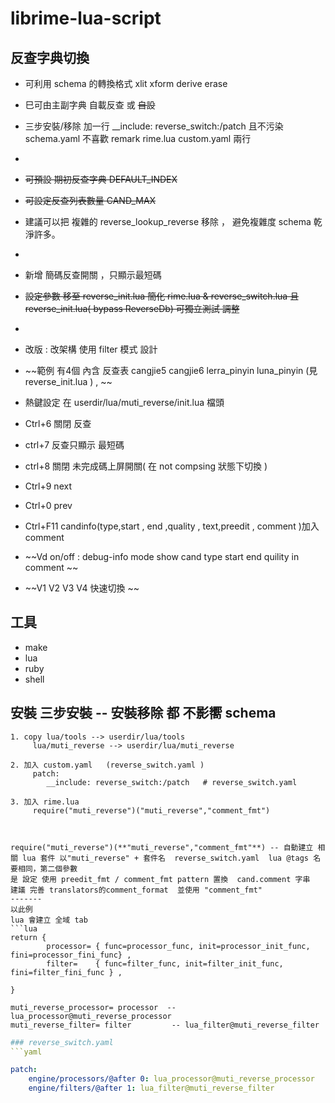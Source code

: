 # librime-lua-script

## 反查字典切換

* 可利用 schema 的轉換格式 xlit xform  derive erase 
* 巳可由主副字典 自載反查    或 ~~自設~~
* 三步安裝/移除    加一行 __include: reverse_switch:/patch 且不污染 schema.yaml 不喜歡 remark rime.lua  custom.yaml 兩行 
* 

* ~~可預設 期初反查字典 DEFAULT_INDEX~~
* ~~可設定反查列表數量  CAND_MAX~~
* 建議可以把 複雜的 reverse_lookup_reverse 移除 ， 避免複雜度  schema 乾淨許多。
*
* 新增 簡碼反查開關 ，只顯示最短碼 
* ~~設定參數 移至 reverse_init.lua  簡化 rime.lua  & reverse_switch.lua  且 reverse_init.lua( bypass ReverseDb) 可獨立測試 調整~~
*
* 改版 : 改架構  使用 filter  模式 設計 
* ~~範例 有4個 內含 反查表   cangjie5 cangjie6 lerra_pinyin  luna_pinyin   (見 reverse_init.lua ) , ~~
* 熱鍵設定 在 userdir/lua/muti_reverse/init.lua 檔頭 
* Ctrl+6 關閉 反查
* ctrl+7 反查只顯示 最短碼
* ctrl+8  關閉 未完成碼上屏開關( 在 not compsing 狀態下切換 )
* Ctrl+9 next  
* Ctrl+0 prev 
* Ctrl+F11  candinfo(type,start , end ,quality , text,preedit , comment )加入comment
* ~~Vd  on/off : debug-info mode show cand type start end quility in comment ~~
* ~~V1 V2 V3 V4 快速切換  ~~



## 工具
   * make
   * lua
   * ruby  
   * shell 
   
## 安裝 三步安裝    --  安裝移除 都 不影嚮 schema  
```
1. copy lua/tools --> userdir/lua/tools
     lua/muti_reverse --> userdir/lua/muti_reverse
     
2. 加入 custom.yaml   (reverse_switch.yaml )
     patch:
	    __include: reverse_switch:/patch   # reverse_switch.yaml

3. 加入 rime.lua 
     require("muti_reverse")("muti_reverse","comment_fmt") 
     
     
     
require("muti_reverse")(**"muti_reverse","comment_fmt"**) -- 自動建立 相關 lua 套件 以"muti_reverse" + 套件名  reverse_switch.yaml  lua @tags 名要相同，第二個參數
是 設定 使用 preedit_fmt / comment_fmt pattern 置換  cand.comment 字串 
建議 完善 translators的comment_format  並使用 "comment_fmt"
-------
以此例  
lua 會建立 全域 tab 
```lua
return {
        processor= { func=processor_func, init=processor_init_func, fini=processor_fini_func} ,
        filter=    { func=filter_func, init=filter_init_func,    fini=filter_fini_func } ,

}

muti_reverse_processor= processor  -- lua_processor@muti_reverse_processor
muti_reverse_filter= filter         -- lua_filter@muti_reverse_filter

```

```yaml
### reverse_switch.yaml 
```yaml 

patch:  
    engine/processors/@after 0: lua_processor@muti_reverse_processor
    engine/filters/@after 1: lua_filter@muti_reverse_filter

```





       
       

 




